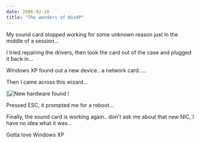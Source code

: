 ```yaml
---
date: 2006-02-28
title: "The wonders of WinXP"
---
```


My sound card stopped working for some unknown reason just in the middle of a session...

I tried repairing the drivers, then took the card out of the case and plugged it back in...

Windows XP found out a new device.. a network card.....

Then I came across this wizard...

[![New hardware found !](https://blog.wains.be/images/00-imageshack.jpg)

Pressed ESC, it prompted me for a reboot...

Finally, the sound card is working again.. don't ask me about that new NIC,  I have no idea what it was...

Gotta love Windows XP

